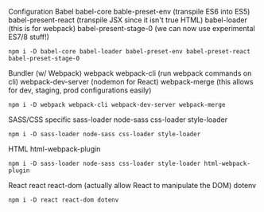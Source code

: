 Configuration
Babel
babel-core bable-preset-env (transpile ES6 into ES5) babel-present-react (transpile JSX since it isn't true HTML) babel-loader (this is for webpack) babel-present-stage-0 (we can now use experimental ES7/8 stuff!)

`npm i -D babel-core babel-loader babel-preset-env babel-preset-react babel-preset-stage-0`

Bundler (w/ Webpack)
webpack webpack-cli (run webpack commands on cli) webpack-dev-server (nodemon for React) webpack-merge (this allows for dev, staging, prod configurations easily)

`npm i -D webpack webpack-cli webpack-dev-server webpack-merge`

SASS/CSS specific
sass-loader node-sass css-loader style-loader

`npm i -D sass-loader node-sass css-loader style-loader`

HTML
html-webpack-plugin

`npm i -D sass-loader node-sass css-loader style-loader html-webpack-plugin`

React
react react-dom (actually allow React to manipulate the DOM) dotenv

`npm i -D react react-dom dotenv`
